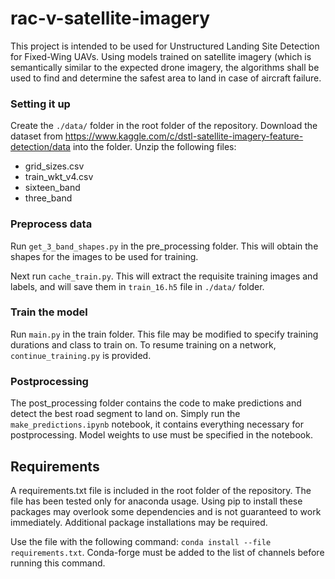 # rac-v-satellite-imagery

This project is intended to be used for Unstructured Landing Site Detection for Fixed-Wing UAVs. Using models trained on satellite imagery (which is semantically similar to the expected drone imagery, the algorithms shall be used to find and determine the safest area to land in case of aircraft failure.

### Setting it up

Create the `./data/` folder in the root folder of the repository. Download the dataset from https://www.kaggle.com/c/dstl-satellite-imagery-feature-detection/data into the folder. Unzip the following files:
- grid_sizes.csv
- train_wkt_v4.csv
- sixteen_band
- three_band

### Preprocess data

Run `get_3_band_shapes.py` in the pre_processing folder. This will obtain the shapes for the images to be used for training.

Next run `cache_train.py`. This will extract the requisite training images and labels, and will save them in `train_16.h5` file in `./data/` folder.

### Train the model

Run `main.py` in the train folder. This file may be modified to specify training durations and class to train on. To resume training on a network, `continue_training.py` is provided.

### Postprocessing

The post_processing folder contains the code to make predictions and detect the best road segment to land on. Simply run the `make_predictions.ipynb` notebook, it contains everything necessary for postprocessing. Model weights to use must be specified in the notebook.

## Requirements

A requirements.txt file is included in the root folder of the repository. The file has been tested only for anaconda usage. Using pip to install these packages may overlook some dependencies and is not guaranteed to work immediately. Additional package installations may be required.

Use the file with the following command: `conda install --file requirements.txt`. Conda-forge must be added to the list of channels before running this command.
